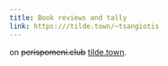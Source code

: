 ```yaml
---
title: Book reviews and tally
link: https:///tilde.town/~tsangiotis
---
```


on ~~perispomeni.club~~ [tilde.town](https:///tilde.town/).